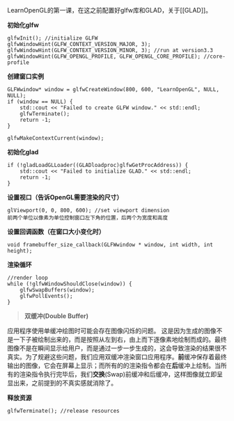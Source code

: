 LearnOpenGL的第一课，在这之前配置好glfw库和GLAD，关于[[GLAD]]。

**初始化glfw**

	glfwInit(); //initialize GLFW
	glfwWindowHint(GLFW_CONTEXT_VERSION_MAJOR, 3); 
	glfwWindowHint(GLFW_CONTEXT_VERSION_MINOR, 3); //run at version3.3
	glfwWindowHint(GLFW_OPENGL_PROFILE, GLFW_OPENGL_CORE_PROFILE); //core-profile

**创建窗口实例**

	GLFWwindow* window = glfwCreateWindow(800, 600, "LearnOpenGL", NULL, NULL);
	if (window == NULL) {
		std::cout << "Failed to create GLFW window." << std::endl;
		glfwTerminate();
		return -1;
	}
	
	glfwMakeContextCurrent(window);

**初始化glad**

	if (!gladLoadGLLoader((GLADloadproc)glfwGetProcAddress)) {
		std::cout << "Failed to initialize GLAD." << std::endl;
		return -1;
	}

**设置视口（告诉OpenGL需要渲染的尺寸）**

	glViewport(0, 0, 800, 600); //set viewport dimension
	前两个单位以像素为单位控制窗口左下角的位置，后两个为宽度和高度

**设置回调函数（在窗口大小变化时）**

	void framebuffer_size_callback(GLFWwindow * window, int width, int height);

**渲染循环**

	//render loop
	while (!glfwWindowShouldClose(window)) {
		glfwSwapBuffers(window);
		glfwPollEvents();
	}


> **双缓冲(Double Buffer)**

应用程序使用单缓冲绘图时可能会存在图像闪烁的问题。 这是因为生成的图像不是一下子被绘制出来的，而是按照从左到右，由上而下逐像素地绘制而成的。最终图像不是在瞬间显示给用户，而是通过一步一步生成的，这会导致渲染的结果很不真实。为了规避这些问题，我们应用双缓冲渲染窗口应用程序。**前**缓冲保存着最终输出的图像，它会在屏幕上显示；而所有的的渲染指令都会在**后**缓冲上绘制。当所有的渲染指令执行完毕后，我们**交换**(Swap)前缓冲和后缓冲，这样图像就立即呈显出来，之前提到的不真实感就消除了。

**释放资源**

	glfwTerminate(); //release resources
